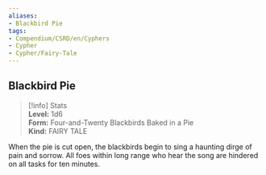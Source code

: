 ```yaml
---
aliases:
- Blackbird Pie
tags:
- Compendium/CSRD/en/Cyphers
- Cypher
- Cypher/Fairy-Tale
---
```


  
## Blackbird Pie  
>[!info] Stats  
> **Level:** 1d6  
> **Form:** Four-and-Twenty Blackbirds Baked in a Pie  
> **Kind:** FAIRY TALE
  
When the pie is cut open, the blackbirds begin to sing a haunting dirge of pain and sorrow. All foes within long range who hear the song are hindered on all tasks for ten minutes.